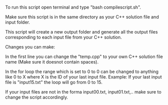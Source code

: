 To run this script open terminal and type "bash compilescript.sh".

Make sure this script is in the same directory as your C++ solution file and input folder.

This script will create a new output folder and generate all the output files corresponding to each input file from your C++ solution.

Changes you can make:

In the first line you can change the "temp.cpp" to your own C++ solution file name (Make sure it doesnot contain spaces).

In the for loop the range which is set to 0 to 0 can be changed to anything like 0 to X where X is the ID of your last input file. Example: If your last input file is "input15.txt" the loop will go from 0 to 15. 

If your input files are not in the forma input00.txt, input01.txt,.. make sure to change the script accordingly.



